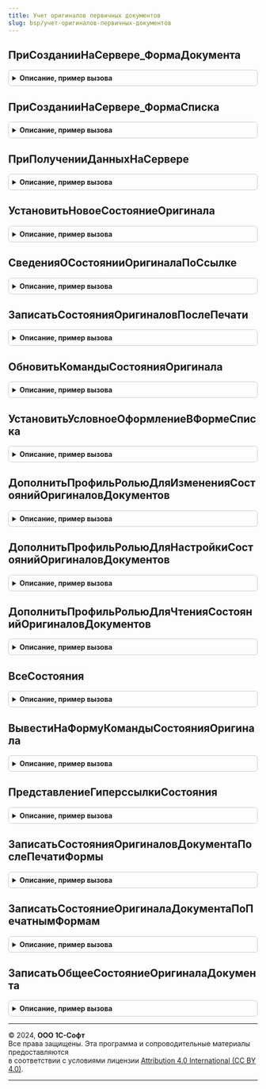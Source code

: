 ```yaml
---
title: Учет оригиналов первичных документов
slug: bsp/учет-оригиналов-первичных-документов
---
```



## ПриСозданииНаСервере_ФормаДокумента
<details style="margin: 1em 0; padding: 0.5em; border: 1px solid #ccc; border-radius: 6px;">

<summary style="font-weight: bold; cursor: pointer;">Описание, пример вызова</summary>

```bsl

// Обработчик события "ПриСозданииНаСервере" формы документа.
//
// Параметры:
//  Форма - ФормаКлиентскогоПриложения:
//   * Объект - ДанныеФормыСтруктура, ДокументОбъект - основной реквизит формы.
//  Расположение - ГруппаФормы - группа, в которой будет располагаться надпись о текущем состоянии оригинала.
//		           Если Неопределено, тогда надпись будет расположена в нижнем правом углу формы. Необязательный.
//
Процедура ПриСозданииНаСервере_ФормаДокумента(Форма, Расположение = Неопределено) Экспорт
```

Пример вызова
```bsl
УчетОригиналовПервичныхДокументов.ПриСозданииНаСервере_ФормаДокумента(Форма, Расположение);
```
</details>

## ПриСозданииНаСервере_ФормаСписка
<details style="margin: 1em 0; padding: 0.5em; border: 1px solid #ccc; border-radius: 6px;">

<summary style="font-weight: bold; cursor: pointer;">Описание, пример вызова</summary>

```bsl

// Обработчик события "ПриСозданииНаСервере" формы списка.
//
// Параметры:
//  Форма - ФормаКлиентскогоПриложения - форма списка документа.
//  Список - ТаблицаФормы - основной список формы.
//  Расположение - ПолеФормы - колонка списка, перед которой будут располагаться новые колонки состояний.
//		                       Если Неопределено, тогда колонки будут расположены в конце списка. Необязательный.
//
Процедура ПриСозданииНаСервере_ФормаСписка(Форма, Список, Расположение = Неопределено) Экспорт
```

Пример вызова
```bsl
УчетОригиналовПервичныхДокументов.ПриСозданииНаСервере_ФормаСписка(Форма, Список, Расположение);
```
</details>

## ПриПолученииДанныхНаСервере
<details style="margin: 1em 0; padding: 0.5em; border: 1px solid #ccc; border-radius: 6px;">

<summary style="font-weight: bold; cursor: pointer;">Описание, пример вызова</summary>

```bsl

// Обработчик события "ПриПолученииДанныхНаСервере" формы списка.
//
// Параметры:
//  СтрокиСписка - СтрокиДинамическогоСписка - строки списка документов.
//
Процедура ПриПолученииДанныхНаСервере(СтрокиСписка) Экспорт
```

Пример вызова
```bsl
УчетОригиналовПервичныхДокументов.ПриПолученииДанныхНаСервере(СтрокиСписка) 
```
</details>

## УстановитьНовоеСостояниеОригинала
<details style="margin: 1em 0; padding: 0.5em; border: 1px solid #ccc; border-radius: 6px;">

<summary style="font-weight: bold; cursor: pointer;">Описание, пример вызова</summary>

```bsl

// Вызывается для записи новых или изменении текущих состояний оригиналов первичных документов.
//
// Параметры:
//  ОбъектыЗаписи - Массив из Структура - массив данных об изменяемом состоянии оригинала, в случае множественного
//										  изменения состояний документов:
//                 * ОбщееСостояние    - Булево - Истина, если текущее состояние является общим.
//                 * Ссылка 		   - ОпределяемыйТип.ОбъектСУчетомОригиналовПервичныхДокументов - документ,
//												  для которого необходимо изменить состояние оригинала.
//                 * СостояниеОригиналаПервичногоДокумента - СправочникСсылка.СостоянияОригиналовПервичныхДокументов -
//                                                           текущие состояние оригинала первичного документа.
//                 * ПервичныйДокумент - Строка - идентификатор первичного документа.
//                                                Задается, если данное состояние не является общим.
//                 * Извне 			   - Булево - Истина, если первичный документ был добавлен пользователем вручную.
//                                                Задается, если данное состояние не является общим.
//                - ОпределяемыйТип.ОбъектСУчетомОригиналовПервичныхДокументов - ссылка на документ, для которого
//												  необходимо изменить состояние оригинала, в случае единичного изменения.
//  СостояниеОригинала - СправочникСсылка.СостоянияОригиналовПервичныхДокументов - ссылка на устанавливаемое состояние.
//
// Возвращаемое значение:
//  Строка - "Изменено", если состояние оригинала документа не повторяется и было записано;
//           "НеИзменено";
//           "НеПроведено".
//
Функция УстановитьНовоеСостояниеОригинала(Знач ОбъектыЗаписи, Знач СостояниеОригинала) Экспорт
```

Пример вызова
```bsl
Результат = УчетОригиналовПервичныхДокументов.УстановитьНовоеСостояниеОригинала(ОбъектыЗаписи, СостояниеОригинала) 
```
</details>

## СведенияОСостоянииОригиналаПоСсылке
<details style="margin: 1em 0; padding: 0.5em; border: 1px solid #ccc; border-radius: 6px;">

<summary style="font-weight: bold; cursor: pointer;">Описание, пример вызова</summary>

```bsl

// Возвращает данные о текущем общем состоянии оригинала документа по ссылке.
//
//	Параметры:
//  Документ - ОпределяемыйТип.ОбъектСУчетомОригиналовПервичныхДокументов - ссылка на документ, для которого необходимо
//																			получить сведения об общем состоянии.
//
//  Возвращаемое значение:
//    Структура:
//    * Ссылка - ОпределяемыйТип.ОбъектСУчетомОригиналовПервичныхДокументов - ссылка на документ.
//    * СостояниеОригиналаПервичногоДокумента - СправочникСсылка.СостоянияОригиналовПервичныхДокументов - текущее общее
//        состояние оригинала документа.
//
Функция СведенияОСостоянииОригиналаПоСсылке(Документ) Экспорт
```

Пример вызова
```bsl
Результат = УчетОригиналовПервичныхДокументов.СведенияОСостоянииОригиналаПоСсылке(Документ) 
```
</details>

## ЗаписатьСостоянияОригиналовПослеПечати
<details style="margin: 1em 0; padding: 0.5em; border: 1px solid #ccc; border-radius: 6px;">

<summary style="font-weight: bold; cursor: pointer;">Описание, пример вызова</summary>

```bsl

// Вызывается для записи состояний оригиналов печатных форм в регистр, после печати формы.
//
//	Параметры:
//  ОбъектыПечати - СписокЗначений - список ссылок на объекты печати.
//  СписокПечати - СписокЗначений - список с именами макетов и представлениями печатных форм.
//  Записано - Булево - признак того, что состояние документа записано в регистр.
//
Процедура ЗаписатьСостоянияОригиналовПослеПечати(ОбъектыПечати, СписокПечати, Записано = Ложь) Экспорт
```

Пример вызова
```bsl
УчетОригиналовПервичныхДокументов.ЗаписатьСостоянияОригиналовПослеПечати(ОбъектыПечати, СписокПечати, Записано);
```
</details>

## ОбновитьКомандыСостоянияОригинала
<details style="margin: 1em 0; padding: 0.5em; border: 1px solid #ccc; border-radius: 6px;">

<summary style="font-weight: bold; cursor: pointer;">Описание, пример вызова</summary>

```bsl

// Обновляет команды установки состояния оригинала на форме.
//
// Параметры:
//  Форма - ФормаКлиентскогоПриложения - форма списка документа.
//  Список - ТаблицаФормы - основной список формы. Если процедура вызывается для формы документа, то Неопределено.
//
Процедура ОбновитьКомандыСостоянияОригинала(Форма, Список = Неопределено) Экспорт
```

Пример вызова
```bsl
УчетОригиналовПервичныхДокументов.ОбновитьКомандыСостоянияОригинала(Форма, Список);
```
</details>

## УстановитьУсловноеОформлениеВФормеСписка
<details style="margin: 1em 0; padding: 0.5em; border: 1px solid #ccc; border-radius: 6px;">

<summary style="font-weight: bold; cursor: pointer;">Описание, пример вызова</summary>

```bsl

// Устанавливает условное форматирование для подключаемых элементов в списке.
//
// Параметры:
//  Форма - ФормаКлиентскогоПриложения - форма списка документа.
//  Список - ТаблицаФормы - основной список формы.
//
Процедура УстановитьУсловноеОформлениеВФормеСписка(Форма, Список) Экспорт
```

Пример вызова
```bsl
УчетОригиналовПервичныхДокументов.УстановитьУсловноеОформлениеВФормеСписка(Форма, Список) 
```
</details>

## ДополнитьПрофильРольюДляИзмененияСостоянийОригиналовДокументов
<details style="margin: 1em 0; padding: 0.5em; border: 1px solid #ccc; border-radius: 6px;">

<summary style="font-weight: bold; cursor: pointer;">Описание, пример вызова</summary>

```bsl

// Добавляет в описание профиля поставляемых групп доступа роль для изменения состояния оригинала.
//
// Параметры:
//  ОписаниеПрофиля - см. УправлениеДоступом.НовоеОписаниеПрофиляГруппДоступа
//
Процедура ДополнитьПрофильРольюДляИзмененияСостоянийОригиналовДокументов(ОписаниеПрофиля) Экспорт
```

Пример вызова
```bsl
УчетОригиналовПервичныхДокументов.ДополнитьПрофильРольюДляИзмененияСостоянийОригиналовДокументов(ОписаниеПрофиля) 
```
</details>

## ДополнитьПрофильРольюДляНастройкиСостоянийОригиналовДокументов
<details style="margin: 1em 0; padding: 0.5em; border: 1px solid #ccc; border-radius: 6px;">

<summary style="font-weight: bold; cursor: pointer;">Описание, пример вызова</summary>

```bsl

// Добавляет в описание профиля поставляемых групп доступа роль для настройки списка состояния оригинала.
//
// Параметры:
//  ОписаниеПрофиля - см. УправлениеДоступом.НовоеОписаниеПрофиляГруппДоступа.
//
Процедура ДополнитьПрофильРольюДляНастройкиСостоянийОригиналовДокументов(ОписаниеПрофиля) Экспорт
```

Пример вызова
```bsl
УчетОригиналовПервичныхДокументов.ДополнитьПрофильРольюДляНастройкиСостоянийОригиналовДокументов(ОписаниеПрофиля) 
```
</details>

## ДополнитьПрофильРольюДляЧтенияСостоянийОригиналовДокументов
<details style="margin: 1em 0; padding: 0.5em; border: 1px solid #ccc; border-radius: 6px;">

<summary style="font-weight: bold; cursor: pointer;">Описание, пример вызова</summary>

```bsl

// Добавляет в описание профиля поставляемых групп доступа роль для чтения состояния оригинала.
//
// Параметры:
//  ОписаниеПрофиля - см. УправлениеДоступом.НовоеОписаниеПрофиляГруппДоступа.
//
Процедура ДополнитьПрофильРольюДляЧтенияСостоянийОригиналовДокументов(ОписаниеПрофиля) Экспорт
```

Пример вызова
```bsl
УчетОригиналовПервичныхДокументов.ДополнитьПрофильРольюДляЧтенияСостоянийОригиналовДокументов(ОписаниеПрофиля) 
```
</details>

## ВсеСостояния
<details style="margin: 1em 0; padding: 0.5em; border: 1px solid #ccc; border-radius: 6px;">

<summary style="font-weight: bold; cursor: pointer;">Описание, пример вызова</summary>

```bsl

// Возвращает массив всех состояний оригиналов первичных документов.
//
//	Возвращаемое значение:
//  Массив из СправочникСсылка.СостоянияОригиналовПервичныхДокументов - все возможные состояния оригинала, включая
//    скрытое "Оригиналы не все".
//
Функция ВсеСостояния() Экспорт
```

Пример вызова
```bsl
Результат = УчетОригиналовПервичныхДокументов.ВсеСостояния() 
```
</details>

## ВывестиНаФормуКомандыСостоянияОригинала
<details style="margin: 1em 0; padding: 0.5em; border: 1px solid #ccc; border-radius: 6px;">

<summary style="font-weight: bold; cursor: pointer;">Описание, пример вызова</summary>

```bsl

// Выводит подключаемые команды в форме. Вызывается без подключения подсистемы "Подключаемые команды".
//
// Параметры:
//  Форма - ФормаКлиентскогоПриложения - форма списка документа.
//  Список - ТаблицаФормы - основной список формы. Если процедура вызывается для формы документа, то Неопределено.
//  СостоянияОригиналов - ТаблицаЗначений - состояния оригинала, разрешенные пользователям, и используемые при смене
//                                          состояния оригинала:
//              * Наименование	- Строка - наименование состояния оригинала;
//              * Ссылка		- СправочникСсылка.СостоянияОригиналовПервичныхДокументов - ссылка на элемент справочника СостоянияОригиналовПервичныхДокументов.
//
Процедура ВывестиНаФормуКомандыСостоянияОригинала(Форма, Список, СостоянияОригиналов) Экспорт
```

Пример вызова
```bsl
УчетОригиналовПервичныхДокументов.ВывестиНаФормуКомандыСостоянияОригинала(Форма, Список, СостоянияОригиналов) 
```
</details>

## ПредставлениеГиперссылкиСостояния
<details style="margin: 1em 0; padding: 0.5em; border: 1px solid #ccc; border-radius: 6px;">

<summary style="font-weight: bold; cursor: pointer;">Описание, пример вызова</summary>

```bsl

// Возвращает представление гиперссылки состояния оригинала документа по ссылке.
//
//	Параметры:
//   Документ - ОпределяемыйТип.ОбъектСУчетомОригиналовПервичныхДокументов - ссылка на документ, для которого необходимо
//																			 получить представление гиперссылки состояния.
//  Возвращаемое значение:
//   Строка - представление гиперссылки состояния оригинала документа.
//
Функция ПредставлениеГиперссылкиСостояния(Документ) Экспорт
```

Пример вызова
```bsl
Результат = УчетОригиналовПервичныхДокументов.ПредставлениеГиперссылкиСостояния(Документ) 
```
</details>

## ЗаписатьСостоянияОригиналовДокументаПослеПечатиФормы
<details style="margin: 1em 0; padding: 0.5em; border: 1px solid #ccc; border-radius: 6px;">

<summary style="font-weight: bold; cursor: pointer;">Описание, пример вызова</summary>

```bsl

// Устанавливает состояния оригиналов печатных форм. Вызывается после печати формы.
//
// Параметры:
//   ОбъектыПечати - СписокЗначений - список документов.
//   ПечатныеФормы - СписокЗначений - наименование макетов и представление печатных форм.
//   Записано - Булево - выходной параметр. Признак того, что состояние документа записано.
//
Процедура ЗаписатьСостоянияОригиналовДокументаПослеПечатиФормы(ОбъектыПечати, ПечатныеФормы, Записано = Ложь) Экспорт
```

Пример вызова
```bsl
УчетОригиналовПервичныхДокументов.ЗаписатьСостоянияОригиналовДокументаПослеПечатиФормы(ОбъектыПечати, ПечатныеФормы, Записано);
```
</details>

## ЗаписатьСостояниеОригиналаДокументаПоПечатнымФормам
<details style="margin: 1em 0; padding: 0.5em; border: 1px solid #ccc; border-radius: 6px;">

<summary style="font-weight: bold; cursor: pointer;">Описание, пример вызова</summary>

```bsl

// Устанавливает состояние оригинала печатной формы. Вызывается после печати формы.
//
// Параметры:
//   Документ - ОпределяемыйТип.ОбъектСУчетомОригиналовПервичныхДокументов - документ.
//   ПечатнаяФорма - Строка - имя макета печатной формы.
//   Представление - Строка - наименование печатной формы.
//   Состояние - СправочникСсылка.СостоянияОригиналовПервичныхДокументов - состояние оригинала печатной формы.
//   Извне - Булево - признак, показывающий принадлежит ли форма системе 1С.
//   Сотрудник - СправочникСсылка - сотрудник, если в оригинале документа есть сведения о сотрудниках.
//
Процедура ЗаписатьСостояниеОригиналаДокументаПоПечатнымФормам(Документ, ПечатнаяФорма, Представление, Состояние, Экспорт
```

Пример вызова
```bsl
УчетОригиналовПервичныхДокументов.ЗаписатьСостояниеОригиналаДокументаПоПечатнымФормам(Документ, ПечатнаяФорма, Представление, Состояние, );
```
</details>

## ЗаписатьОбщееСостояниеОригиналаДокумента
<details style="margin: 1em 0; padding: 0.5em; border: 1px solid #ccc; border-radius: 6px;">

<summary style="font-weight: bold; cursor: pointer;">Описание, пример вызова</summary>

```bsl

// Записывает общее состояния оригинала документа.
//
// Параметры:
//   Документ - ОпределяемыйТип.ОбъектСУчетомОригиналовПервичныхДокументов - документ.
//   Состояние - СправочникСсылка.СостоянияОригиналовПервичныхДокументов - состояние оригинала.
//
Процедура ЗаписатьОбщееСостояниеОригиналаДокумента(Документ, Состояние) Экспорт
```

Пример вызова
```bsl
УчетОригиналовПервичныхДокументов.ЗаписатьОбщееСостояниеОригиналаДокумента(Документ, Состояние) 
```
</details>

---

© 2024, **ООО 1С-Софт**  
Все права защищены. Эта программа и сопроводительные материалы предоставляются  
в соответствии с условиями лицензии [Attribution 4.0 International (CC BY 4.0)](https://creativecommons.org/licenses/by/4.0/legalcode).

---
